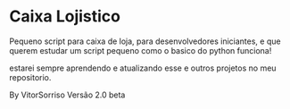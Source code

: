 # Caixa Lojistico

Pequeno script para caixa de loja, para desenvolvedores iniciantes, e que querem estudar um script pequeno como o basico do python funciona!

estarei sempre aprendendo e atualizando esse e outros projetos no meu repositorio.

By VitorSorriso
Versão 2.0 beta

